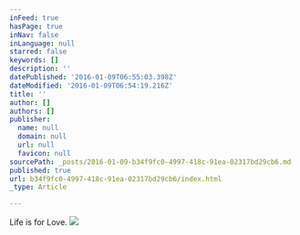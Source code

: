 ```yaml
---
inFeed: true
hasPage: true
inNav: false
inLanguage: null
starred: false
keywords: []
description: ''
datePublished: '2016-01-09T06:55:03.398Z'
dateModified: '2016-01-09T06:54:19.216Z'
title: ''
author: []
authors: []
publisher:
  name: null
  domain: null
  url: null
  favicon: null
sourcePath: _posts/2016-01-09-b34f9fc0-4997-418c-91ea-02317bd29cb6.md
published: true
url: b34f9fc0-4997-418c-91ea-02317bd29cb6/index.html
_type: Article

---
```

Life is for Love.
![](https://the-grid-user-content.s3-us-west-2.amazonaws.com/ac7ed240-92ca-48f2-a126-5d26e8e128a6.jpg)